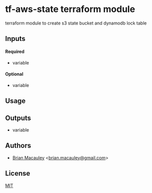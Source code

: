 # tf-aws-state terraform module

terraform module to create s3 state bucket and dynamodb lock table

## Inputs
#### Required
* variable

#### Optional
* variable


## Usage


## Outputs
* variable


## Authors
* [Brian Macauley](https://github.com/bmacauley) &lt;brian.macauley@gmail.com&gt;

## License
[MIT](/LICENSE)
